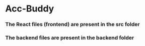 # Acc-Buddy

### The React files (frontend) are present in the src folder
### The backend files are present in the backend folder
